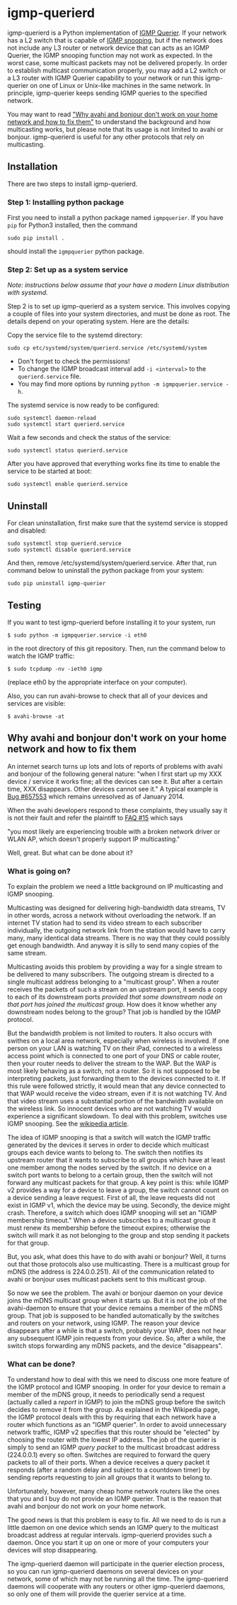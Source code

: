 # igmp-querierd

igmp-querierd is a Python implementation of [IGMP Querier](https://en.wikipedia.org/wiki/IGMP_snooping#IGMP_querier). If your network has a L2 switch that is capable of [IGMP snooping](https://en.wikipedia.org/wiki/IGMP_snooping), but if the network does not include any L3 router or network device that can acts as an IGMP Querier, the IGMP snooping function may not work as expected. In the worst case, some multicast packets may not be delivered properly. In order to establish multicast communication properly, you may add a L2 switch or a L3 router with IGMP Querier capability to your network or run this igmp-querier on one of Linux or Unix-like machines in the same network. In principle, igmp-querier keeps sending IGMP queries to the specified network.

You may want to read ["Why avahi and bonjour don't work on your home network and how to fix them"](#why-avahi-and-bonjour-dont-work-on-your-home-network-and-how-to-fix-them) to understand the background and how multicasting works, but please note that its usage is not limited to avahi or bonjour. igmp-querierd is useful for any other protocols that rely on multicasting.

## Installation

There are two steps to install igmp-querierd.

### Step 1: Installing python package

First you need to install a python package named `igmpquerier`.
If you have `pip` for Python3 installed, then the command

    sudo pip install .

should install the `igmpquerier` python package.

### Step 2: Set up as a system service

_Note: instructions below assume that your have a modern Linux distribution with systemd._

Step 2 is to set up igmp-querierd as a system service.  This involves copying a couple of files into your system directories, and must be done as root.  The details depend on your operating system. Here are the details:

Copy the service file to the systemd directory:

    sudo cp etc/systemd/system/querierd.service /etc/systemd/system

 * Don't forget to check the permissions!
 * To change the IGMP broadcast interval add `-i <interval>` to the `querierd.service` file.
 * You may find more options by running `python -m igmpquerier.service -h`.

The systemd service is now ready to be configured:

    sudo systemctl daemon-reload
    sudo systemctl start querierd.service

Wait a few seconds and check the status of the service:

    sudo systemctl status querierd.service

After you have approved that everything works fine its time to enable the service to be started at boot:

    sudo systemctl enable querierd.service

## Uninstall

For clean uninstallation, first make sure that the systemd service is stopped and disabled:

    sudo systemctl stop querierd.service
    sudo systemctl disable querierd.service

And then, remove /etc/systemd/system/querierd.service. After that, run command below to uninstall the python package from your system:

    sudo pip uninstall igmp-querier

## Testing

If you want to test igmp-querierd before installing it to your system, run

    $ sudo python -m igmpquerier.service -i eth0

in the root directory of this git repository. Then, run the command below to watch the IGMP traffic:

    $ sudo tcpdump -nv -ieth0 igmp

(replace eth0 by the appropriate interface on your computer).

Also, you can run avahi-browse to check that all of your devices and
services are visible:

    $ avahi-browse -at

## Why avahi and bonjour don't work on your home network and how to fix them

An internet search turns up lots and lots of reports of problems with
avahi and bonjour of the following general nature: "when I first start
up my XXX device / service it works fine; all the devices can see it.
But after a certain time, XXX disappears.  Other devices cannot see
it."  A typical example is
[Bug #657553](http://bugs.debian.org/cgi-bin/bugreport.cgi?bug=657553)
which remains unresolved as of January 2014.



When the avahi developers respond to these complaints, they usually
say it is not their fault and refer the plaintiff to
[FAQ #15](http://avahi.org/wiki/Avah4users#FAQ) which says

  "you most likely are experiencing trouble with a broken network
  driver or WLAN AP, which doesn't properly support IP multicasting."

Well, great.  But what can be done about it?

### What is going on?

To explain the problem we need a little background on IP multicasting
and IGMP snooping.

Multicasting was designed for delivering high-bandwidth data streams,
TV in other words, across a network without overloading the network.
If an internet TV station had to send its video stream to each
subscriber individually, the outgoing network link from the station
would have to carry many, many identical data streams.  There is no
way that they could possibly get enough bandwidth.  And anyway it is
silly to send many copies of the same stream.

Multicasting avoids this problem by providing a way for a single
stream to be delivered to many subscribers.  The outgoing stream is
directed to a single multicast address belonging to a "multicast
group".  When a router receives the packets of such a stream on an
upstream port, it sends a copy to each of its downstream ports
*provided that some downstream node on that port has joined the
multicast group.* How does it know whether any downstream nodes
belong to the group? That job is handled by the IGMP protocol.

But the bandwidth problem is not limited to routers.  It also occurs
with swithes on a local area network, especially when wireless is
involved.  If one person on your LAN is watching TV on their iPad,
connected to a wireless access point which is connected to one port of
your DNS or cable router, then your router needs to deliver the stream
to the WAP.  But the WAP is most likely behaving as a switch, not a
router.  So it is not supposed to be interpreting packets, just
forwarding them to the devices connected to it.  If this rule were
followed strictly, it would mean that any device connected to that WAP
would receive the video stream, even if it is not watching TV. And
that video stream uses a substantial portion of the bandwidth
available on the wireless link.  So innocent devices who are not
watching TV would experience a significant slowdown.  To deal with
this problem, switches use IGMP snooping.  See the
[wikipedia article](http://en.wikipedia.org/wiki/IGMP_snooping#IGMP_querier).

The idea of IGMP snooping is that a switch will watch the IGMP traffic
generated by the devices it serves in order to decide which multicast
groups each device wants to belong to.  The switch then notifies its
upstream router that it wants to subscribe to all groups which have at
least one member among the nodes served by the switch.  If no device
on a switch port wants to belong to a certain group, then the switch
will not forward any multicast packets for that group.  A key point is
this: while IGMP v2 provides a way for a device to leave a group, the
switch cannot count on a device sending a leave request.  First of
all, the leave requests did not exist in IGMP v1, which the device may
be using.  Secondly, the device might crash.  Therefore, a switch
which does IGMP snooping will set an "IGMP membership timeout."  When
a device subscribes to a multicast group it must renew its membership
before the timeout expires; otherwise the switch will mark it as not
belonging to the group and stop sending it packets for that group.

But, you ask, what does this have to do with avahi or bonjour?  Well,
it turns out that those protocols also use multicasting.  There is a
multicast group for mDNS (the address is 224.0.0.251).  All of the
communication related to avahi or bonjour uses multicast packets sent
to this multicast group.

So now we see the problem.  The avahi or bonjour daemon on your device
joins the mDNS multicast group when it starts up.  But it is not the
job of the avahi-daemon to ensure that your device remains a member of
the mDNS group.  That job is supposed to be handled automatically by
the switches and routers on your network, using IGMP.  The reason your
device disappears after a while is that a switch, probably your WAP,
does not hear any subsequent IGMP join requests from your device.  So,
after a while, the switch stops forwarding any mDNS packets, and the
device "disappears".

### What can be done?

To understand how to deal with this we need to discuss one more
feature of the IGMP protocol and IGMP snooping.  In order for your
device to remain a member of the mDNS group, it needs to periodically
send a request (actually called a *report* in IGMP) to join the mDNS
group before the switch decides to remove it from the group.  As
explained in the Wikipedia page, the IGMP protocol deals with this by
requiring that each network have a router which functions as an "IGMP
querier".  In order to avoid unnecessary network traffic, IGMP v2
specifies that this router should be "elected" by choosing the router
with the lowest IP address.  The job of the querier is simply to send
an IGMP *query packet* to the multicast broadcast address (224.0.0.1)
every so often.  Switches are required to forward the query packets to
all of their ports.  When a device receives a query packet it responds
(after a random delay and subject to a countdown timer) by sending
reports requesting to join all groups that it wants to belong to.

Unfortunately, however, many cheap home network routers like the ones
that you and I buy do not provide an IGMP querier.  That is the reason
that avahi and bonjour do not work on your home network.

The good news is that this problem is easy to fix.  All we need to do
is run a little daemon on one device which sends an IGMP query to the
multicast broadcast address at regular intervals.  igmp-querierd provides
such a daemon.  Once you start it up on one or more of your computers
your devices will stop disappearing.

The igmp-querierd daemon will participate in the querier election process,
so you can run igmp-querierd daemons on several devices on your network,
some of which may not be running all the time.  The igmp-querierd daemons
will cooperate with any routers or other igmp-querierd daemons, so only
one of them will provide the querier service at a time.

